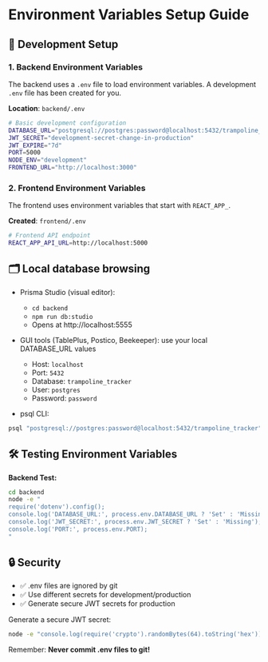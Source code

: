 # Environment Variables Setup Guide

## 🔧 Development Setup

### 1. **Backend Environment Variables**

The backend uses a `.env` file to load environment variables. A development `.env` file has been created for you.

**Location**: `backend/.env`

```bash
# Basic development configuration
DATABASE_URL="postgresql://postgres:password@localhost:5432/trampoline_tracker"
JWT_SECRET="development-secret-change-in-production"
JWT_EXPIRE="7d"
PORT=5000
NODE_ENV="development"
FRONTEND_URL="http://localhost:3000"
```

### 2. **Frontend Environment Variables**

The frontend uses environment variables that start with `REACT_APP_`.

**Created**: `frontend/.env`

```bash
# Frontend API endpoint
REACT_APP_API_URL=http://localhost:5000
```

## 🗂️ Local database browsing

- Prisma Studio (visual editor):
  - `cd backend`
  - `npm run db:studio`
  - Opens at http://localhost:5555

- GUI tools (TablePlus, Postico, Beekeeper): use your local DATABASE_URL values
  - Host: `localhost`
  - Port: `5432`
  - Database: `trampoline_tracker`
  - User: `postgres`
  - Password: `password`

- psql CLI:
```bash
psql "postgresql://postgres:password@localhost:5432/trampoline_tracker"
```

## 🛠️ Testing Environment Variables

**Backend Test:**
```bash
cd backend
node -e "
require('dotenv').config();
console.log('DATABASE_URL:', process.env.DATABASE_URL ? 'Set' : 'Missing');
console.log('JWT_SECRET:', process.env.JWT_SECRET ? 'Set' : 'Missing');
console.log('PORT:', process.env.PORT);
"
```

## 🔒 Security

- ✅ .env files are ignored by git
- ✅ Use different secrets for development/production
- ✅ Generate secure JWT secrets for production

Generate a secure JWT secret:
```bash
node -e "console.log(require('crypto').randomBytes(64).toString('hex'))"
```

Remember: **Never commit .env files to git!**
